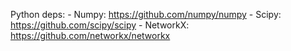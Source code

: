 Python deps:
    - Numpy:    https://github.com/numpy/numpy
    - Scipy:    https://github.com/scipy/scipy
    - NetworkX: https://github.com/networkx/networkx